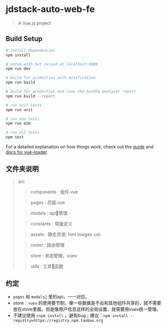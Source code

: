 # jdstack-auto-web-fe

> A Vue.js project

## Build Setup

``` bash
# install dependencies
npm install

# serve with hot reload at localhost:8080
npm run dev

# build for production with minification
npm run build

# build for production and view the bundle analyzer report
npm run build --report

# run unit tests
npm run unit

# run e2e tests
npm run e2e

# run all tests
npm test
```

For a detailed explanation on how things work, check out the [guide](http://vuejs-templates.github.io/webpack/) and [docs for vue-loader](http://vuejs.github.io/vue-loader).

## 文件夹说明
> src
>
>> components : 组件.vue
>
>> pages : 页面.vue
>
>> models : api管理
>
>> constants : 常量定义
>
>> assets : 静态资源, font images css
>
>> router : 路由管理
>
>> store : 状态管理，vuex
>
>> utils : 工具函数


## 约定
* `pages` 和 `models` 里的api，一一对应。
* store：`vuex` 的使用要节制，像一些数据是不会和其他组件共享的，就不需要放在store里面。但是像用户信息这样的全局设置，就需要用vuex统一管理。
* 不建议使用 `cnpm install` ，避免bug；建议：`npm install --registry=https://registry.npm.taobao.org`
